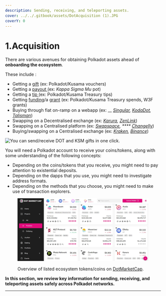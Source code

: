```yaml
---
description: Sending, receiving, and teleporting assets.
cover: ../../.gitbook/assets/DotAcquisition (1).JPG
coverY: 0
---
```


# 1.Acquisition

There are various avenues for obtaining Polkadot assets ahead of **onboarding the ecosystem**.&#x20;

These include :

* Getting a [gift](https://gifts.polkadot.network/#/generate) (ex: Polkadot/Kusama vouchers)
* Getting a [payout ](https://polkadot.js.org/apps/?rpc=wss%3A%2F%2Fkusama-rpc.polkadot.io#/society)(ex: _Kappa Sigma Mu_ pot)
* Getting a [tip ](https://polkadot.js.org/apps/?rpc=wss%3A%2F%2Fkusama.api.onfinality.io%2Fpublic-ws#/treasury/tips)(ex: Polkadot/Kusama Treasury tips)
* Getting [funding](https://polkadot.js.org/apps/?rpc=wss%3A%2F%2Fkusama.api.onfinality.io%2Fpublic-ws#/treasury)/a [grant](https://web3.foundation/grants/) (ex: Polkadot/Kusama Treasury spends, W3F grants)
* Buying through fiat on-ramp on a webapp (ex: __ [_Singular_](https://singular.rmrk.app/)_,_ [_KodaDot_](https://kodadot.xyz/rmrk/credit/)_,_ [_Talisman_](https://app.talisman.xyz/portfolio))
* Swapping on a Decentralised exchange (ex: [_Karura_](https://apps.karura.network/)_,_ [_ZenLink_](https://dex.zenlink.pro/#/swap))&#x20;
* Swapping on a Centralised platform (ex: [_Swapspace_](https://swapspace.co/)_, ****_ [_Changelly_](https://changelly.com/))&#x20;
* Buying/swapping on a Centralised exchange (ex: [_Kraken_](https://www.kraken.com/)_,_ [_Binance_](https://www.binance.com/en))

![You can send/receive DOT and KSM gifts in one click.](../../.gitbook/assets/A\_Gift.JPG)



You will need a Polkadot account to receive your coins/tokens, along with some understanding of the following concepts:&#x20;

* Depending on the coins/tokens that you receive, you might need to pay attention to existential deposits.
* Depending on the dapps that you use, you might need to investigate address formats.
* Depending on the methods that you choose, you might need to make use of transaction explorers.

<figure><img src="../../.gitbook/assets/A_DotMarketcap.JPG" alt=""><figcaption><p>Overview of listed ecosystem tokens/coins on <a href="https://www.dotmarketcap.com/listed">DotMarketCap</a>.</p></figcaption></figure>



**In this section, we review key information for sending, receiving, and teleporting assets safely across Polkadot networks.**&#x20;

****
